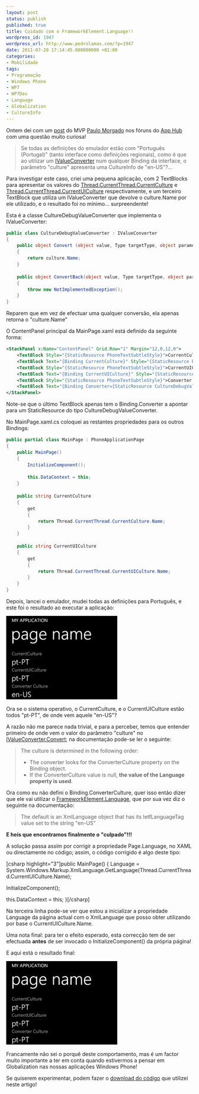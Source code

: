 ```yaml
---
layout: post
status: publish
published: true
title: Cuidado com o FrameworkElement.Language!!
wordpress_id: 1947
wordpress_url: http://www.pedrolamas.com/?p=1947
date: 2011-07-28 17:14:45.000000000 +01:00
categories:
- Mobilidade
tags:
- Programação
- Windows Phone
- WP7
- WP7Dev
- Language
- Globalization
- CultureInfo
---
```

Ontem dei com um [post](http://forums.create.msdn.com/forums/p/88151/529864.aspx) do MVP [Paulo Morgado](http://paulomorgado.net/) nos fóruns do [App Hub](http://create.msdn.com/) com uma questão muito curiosa!

> Se todas as definições do emulador estão com "Português (Portugal)" (tanto interface como definições regionais), como é que ao utilizar um [IValueConverter](http://msdn.microsoft.com/en-us/library/system.windows.data.ivalueconverter(v=VS.95).aspx) num qualquer Binding da interface, o parâmetro "culture" apresenta uma CultureInfo de "en-US"?...

Para investigar este caso, criei uma pequena aplicação, com 2 TextBlocks para apresentar os valores do [Thread.CurrentThread.CurrentCulture](http://msdn.microsoft.com/en-us/library/system.threading.thread.currentculture(v=VS.95).aspx) e [Thread.CurrentThread.CurrentUICulture](http://msdn.microsoft.com/en-us/library/system.threading.thread.currentuiculture(v=VS.95).aspx) respectivamente, e um terceiro TextBlock que utiliza um IValueConverter que devolve o culture.Name por ele utilizado, e o resultado foi no mínimo... surpreendente!

Esta é a classe CultureDebugValueConverter que implementa o IValueConverter:

```csharp
public class CultureDebugValueConverter : IValueConverter
{
    public object Convert (object value, Type targetType, object parameter, System.Globalization.CultureInfo culture)
    {
        return culture.Name;
    }

    public object ConvertBack(object value, Type targetType, object parameter, System.Globalization.CultureInfo culture)
    {
        throw new NotImplementedException();
    }
}
```

Reparem que em vez de efectuar uma qualquer conversão, ela apenas retorna o "culture.Name"

O ContentPanel principal da MainPage.xaml está definido da seguinte forma:

```xml
<StackPanel x:Name="ContentPanel" Grid.Row="1" Margin="12,0,12,0">
    <TextBlock Style="{StaticResource PhoneTextSubtleStyle}">CurrentCulture</TextBlock>
    <TextBlock Text="{Binding CurrentCulture}" Style="{StaticResource PhoneTextTitle2Style}" />
    <TextBlock Style="{StaticResource PhoneTextSubtleStyle}">CurrentUICulture</TextBlock>
    <TextBlock Text="{Binding CurrentUICulture}" Style="{StaticResource PhoneTextTitle2Style}" />
    <TextBlock Style="{StaticResource PhoneTextSubtleStyle}">Converter Culture</TextBlock>
    <TextBlock Text="{Binding Converter={StaticResource CultureDebugValueConverter}}" Style="{StaticResource PhoneTextTitle2Style}" />
</StackPanel>
```

Note-se que o último TextBlock apenas tem o Binding.Converter a apontar para um StaticResource do tipo CultureDebugValueConverter.

No MainPage.xaml.cs coloquei as restantes propriedades para os outros Bindings:

```csharp
public partial class MainPage : PhoneApplicationPage
{
    public MainPage()
    {
        InitializeComponent();

        this.DataContext = this;
    }

    public string CurrentCulture
    {
        get
        {
            return Thread.CurrentThread.CurrentCulture.Name;
        }
    }

    public string CurrentUICulture
    {
        get
        {
            return Thread.CurrentThread.CurrentUICulture.Name;
        }
    }
}
```

Depois, lancei o emulador, mudei todas as definições para Português, e este foi o resultado ao executar a aplicação:

[![](wp-content/uploads/2011/07/LanguageTestApp-original-version.jpg "LanguageTestApp: original version")](wp-content/uploads/2011/07/LanguageTestApp-original-version.jpg)

Ora se o sistema operativo, o CurrentCulture, e o CurrentUICulture estão todos "pt-PT", de onde vem aquele "en-US"?

A razão não me parece nada trivial, e para a perceber, temos que entender primeiro de onde vem o valor do parâmetro "culture" no [IValueConverter.Convert](http://msdn.microsoft.com/en-us/library/system.windows.data.ivalueconverter.convert.aspx); na documentação pode-se ler o seguinte:

> The culture is determined in the following order:
>
> -   The converter looks for the ConverterCulture property on the Binding object.
> -   If the ConverterCulture value is null, **the value of the Language property is used**.

Ora como eu não defini o Binding.ConverterCulture, quer isso então dizer que ele vai utilizar o [FrameworkElement.Language](http://msdn.microsoft.com/en-us/library/system.windows.frameworkelement.language(v=vs.95).aspx), que por sua vez diz o seguinte na documentação:

> The default is an XmlLanguage object that has its IetfLanguageTag value set to the string "en-US"

**E heis que encontramos finalmente o "culpado"!!!**

A solução passa assim por corrigir a propriedade Page.Language, no XAML ou directamente no código; assim, o código corrigido é algo deste tipo:

[csharp highlight="3"]public MainPage() { Language = System.Windows.Markup.XmlLanguage.GetLanguage(Thread.CurrentThread.CurrentUICulture.Name);

InitializeComponent();

this.DataContext = this; }[/csharp]

Na terceira linha pode-se ver que estou a inicializar a propriedade Language da página actual com o XmlLanguage que posso obter utilizando por base o CurrentUICulture.Name.

Uma nota final: para ter o efeito esperado, esta correcção tem de ser efectuada **antes** de ser invocado o InitializeComponent() da própria página!

E aqui está o resultado final:

[![](wp-content/uploads/2011/07/LanguageTestApp-fixed-version.jpg "LanguageTestApp: fixed version")](wp-content/uploads/2011/07/LanguageTestApp-fixed-version.jpg)

Francamente não sei o porquê deste comportamento, mas é um factor muito importante a ter em conta quando estivermos a pensar em Globalization nas nossas aplicações Windows Phone!

Se quiserem experimentar, podem fazer o [download do código](wp-content/uploads/2011/07/PedroLamas.LanguageTestApp.zip) que utilizei neste artigo!
